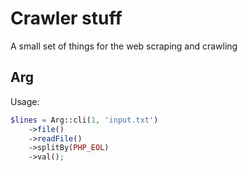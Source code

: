 # Crawler stuff

A small set of things for the web scraping and crawling

## Arg

Usage:
```php
$lines = Arg::cli(1, 'input.txt')
    ->file()
    ->readFile()
    ->splitBy(PHP_EOL)
    ->val();
```